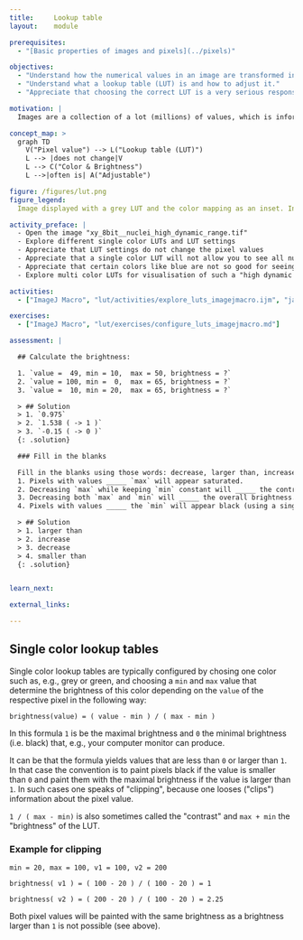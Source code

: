 ```yaml
---
title:     Lookup table
layout:    module

prerequisites:
  - "[Basic properties of images and pixels](../pixels)"

objectives:
  - "Understand how the numerical values in an image are transformed into colourful images."
  - "Understand what a lookup table (LUT) is and how to adjust it."
  - "Appreciate that choosing the correct LUT is a very serious responsibility when preparing images for a talk or publication."

motivation: |
  Images are a collection of a lot (millions) of values, which is information that is hard to process for our human brains. Thus, one typically assigns a color to each distinct value, by means of a lookup table (LUT). There is no fix recipe for how to adjust this mapping from numbers to colors. It is easy to chose a mapping that hides certain information in an image, while emphasising other information. Thus, configuring this mapping properly is a great responsibility that scientists have to take on when presenting their image data. 

concept_map: >
  graph TD
    V("Pixel value") --> L("Lookup table (LUT)")
    L --> |does not change|V
    L --> C("Color & Brightness")
    L -->|often is| A("Adjustable")

figure: /figures/lut.png
figure_legend:
  Image displayed with a grey LUT and the color mapping as an inset. In addition, another image shown with several different LUTs and settings.

activity_preface: |
  - Open the image "xy_8bit__nuclei_high_dynamic_range.tif"
  - Explore different single color LUTs and LUT settings
  - Appreciate that LUT settings do not change the pixel values
  - Appreciate that a single color LUT will not allow you to see all nuclei without clipping
  - Appreciate that certain colors like blue are not so good for seeing different intensities (grey values are probably the best).
  - Explore multi color LUTs for visualisation of such a "high dynamic range" (big difference of intensities) image.

activities:
  - ["ImageJ Macro", "lut/activities/explore_luts_imagejmacro.ijm", "java"]

exercises:
  - ["ImageJ Macro", "lut/exercises/configure_luts_imagejmacro.md"]

assessment: |

  ## Calculate the brightness:

  1. `value =  49, min = 10,  max = 50, brightness = ?`
  2. `value = 100, min =  0,  max = 65, brightness = ?`
  3. `value =  10, min = 20,  max = 65, brightness = ?`

  > ## Solution
  > 1. `0.975`
  > 2. `1.538 ( -> 1 )`
  > 3. `-0.15 ( -> 0 )`
  {: .solution}

  ### Fill in the blanks

  Fill in the blanks using those words: decrease, larger than, increase, smaller than
  1. Pixels with values _____ `max` will appear saturated.
  2. Decreasing `max` while keeping `min` constant will _____ the contrast.
  3. Decreasing both `max` and `min` will _____ the overall brightness.
  4. Pixels with values _____ the `min` will appear black (using a single color LUT).

  > ## Solution
  > 1. larger than
  > 2. increase
  > 3. decrease
  > 4. smaller than
  {: .solution}


learn_next:

external_links:

---
```

## Single color lookup tables

Single color lookup tables are typically configured by chosing one color such as, e.g., grey or green, and choosing a `min` and `max` value that determine the brightness of this color depending on the `value` of the respective pixel in the following way:

`brightness(value) = ( value - min ) / ( max - min )`

In this formula `1` is be the maximal brightness and `0` the minimal brightness (i.e. black) that, e.g., your computer monitor can produce.

It can be that the formula yields values that are less than `0` or larger than `1`. In that case the convention is to paint pixels black if the value is smaller than `0` and paint them with the maximal brightness if the value is larger than `1`. In such cases one speaks of "clipping", because one looses ("clips") information about the pixel value.

`1 / ( max - min)` is also sometimes called the "contrast" and `max + min` the "brightness" of the LUT.

### Example for clipping

`min = 20, max = 100, v1 = 100, v2 = 200`

`brightness( v1 ) = ( 100 - 20 ) / ( 100 - 20 ) = 1`

`brightness( v2 ) = ( 200 - 20 ) / ( 100 - 20 ) = 2.25`

Both pixel values will be painted with the same brightness as a brightness larger than `1` is not possible (see above).